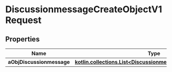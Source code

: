 
# DiscussionmessageCreateObjectV1Request

## Properties
| Name | Type | Description | Notes |
| ------------ | ------------- | ------------- | ------------- |
| **aObjDiscussionmessage** | [**kotlin.collections.List&lt;DiscussionmessageRequestCompound&gt;**](DiscussionmessageRequestCompound.md) |  |  |



